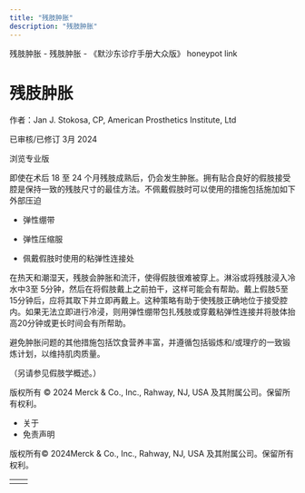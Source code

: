 ```yaml
---
title: "残肢肿胀"
description: "残肢肿胀"
---
```


﻿残肢肿胀 \- 残肢肿胀 \- 《默沙东诊疗手册大众版》 honeypot link

# 残肢肿胀

作者：Jan J. Stokosa, CP, American Prosthetics Institute, Ltd

已审核/已修订 3月 2024

浏览专业版

即使在术后 18 至 24 个月残肢成熟后，仍会发生肿胀。拥有贴合良好的假肢接受腔是保持一致的残肢尺寸的最佳方法。不佩戴假肢时可以使用的措施包括施加如下外部压迫

- 弹性绷带

- 弹性压缩服

- 佩戴假肢时使用的粘弹性连接处


在热天和潮湿天，残肢会肿胀和流汗，使得假肢很难被穿上。淋浴或将残肢浸入冷水中3至 5分钟，然后在将假肢戴上之前拍干，这样可能会有帮助。戴上假肢5至15分钟后，应将其取下并立即再戴上。这种策略有助于使残肢正确地位于接受腔内。如果无法立即进行冷浸，则用弹性绷带包扎残肢或穿戴粘弹性连接并将肢体抬高20分钟或更长时间会有所帮助。

避免肿胀问题的其他措施包括饮食营养丰富，并遵循包括锻炼和/或理疗的一致锻炼计划，以维持肌肉质量。

（另请参见假肢学概述。）



版权所有 © 2024
Merck & Co., Inc., Rahway, NJ, USA 及其附属公司。保留所有权利。

- 关于
- 免责声明

版权所有© 2024Merck & Co., Inc., Rahway, NJ, USA 及其附属公司。保留所有权利。

|     |     |
| --- | --- |
|  |  |